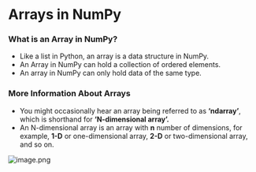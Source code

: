 # Arrays in NumPy

### What is an Array in NumPy?

* Like a list in Python, an array is a data structure in NumPy.
* An Array in NumPy can hold a collection of ordered elements.
* An array in NumPy can only hold data of the same type.

### More Information About Arrays

* You might occasionally hear an array being referred to as **‘ndarray’**, which is shorthand for **‘N-dimensional array’.**
* An N-dimensional array is an array with **n** number of dimensions, for example, **1-D** or one-dimensional array, **2-D** or two-dimensional array, and so on.

![image.png](https://dphi-live.s3.amazonaws.com/media_uploads/image_80ea88ca3be442d0865e38a30eea1b6f.png)
